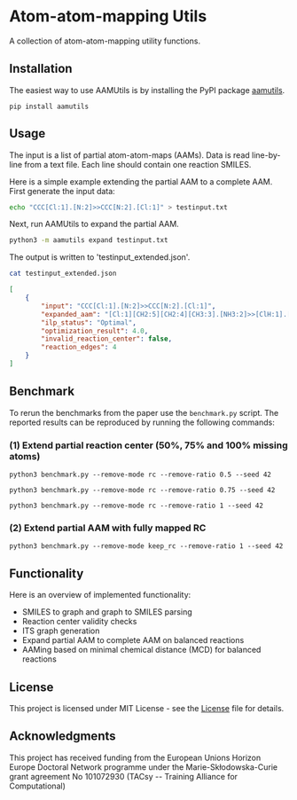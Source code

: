 # Atom-atom-mapping Utils

A collection of atom-atom-mapping utility functions. 

## Installation

The easiest way to use AAMUtils is by installing the PyPI package
[aamutils](https://pypi.org/project/aamutils/).

```
pip install aamutils
```

## Usage

The input is a list of partial atom-atom-maps (AAMs). Data is read line-by-line
from a text file. Each line should contain one reaction SMILES.

Here is a simple example extending the partial AAM to a complete AAM. First
generate the input data:

```bash
echo "CCC[Cl:1].[N:2]>>CCC[N:2].[Cl:1]" > testinput.txt
```

Next, run AAMUtils to expand the partial AAM. 

```bash 
python3 -m aamutils expand testinput.txt
```

The output is written to 'testinput_extended.json'. 

```bash 
cat testinput_extended.json 
```

```json 
[
    {
        "input": "CCC[Cl:1].[N:2]>>CCC[N:2].[Cl:1]",
        "expanded_aam": "[Cl:1][CH2:5][CH2:4][CH3:3].[NH3:2]>>[ClH:1].[NH2:2][CH2:3][CH2:4][CH3:5]",
        "ilp_status": "Optimal",
        "optimization_result": 4.0,
        "invalid_reaction_center": false,
        "reaction_edges": 4
    }
]
```

## Benchmark

To rerun the benchmarks from the paper use the ``benchmark.py`` script. The
reported results can be reproduced by running the following commands:

### (1) Extend partial reaction center (50%, 75% and 100% missing atoms)  

```
python3 benchmark.py --remove-mode rc --remove-ratio 0.5 --seed 42
```
```
python3 benchmark.py --remove-mode rc --remove-ratio 0.75 --seed 42
```
```
python3 benchmark.py --remove-mode rc --remove-ratio 1 --seed 42
```

### (2) Extend partial AAM with fully mapped RC 
```
python3 benchmark.py --remove-mode keep_rc --remove-ratio 1 --seed 42
```


## Functionality
Here is an overview of implemented functionality:

- SMILES to graph and graph to SMILES parsing
- Reaction center validity checks
- ITS graph generation
- Expand partial AAM to complete AAM on balanced reactions
- AAMing based on minimal chemical distance (MCD) for balanced reactions

## License

This project is licensed under MIT License - see the [License](LICENSE) file
for details.

## Acknowledgments

This project has received funding from the European Unions Horizon Europe
Doctoral Network programme under the Marie-Skłodowska-Curie grant agreement No
101072930 (TACsy -- Training Alliance for Computational)
